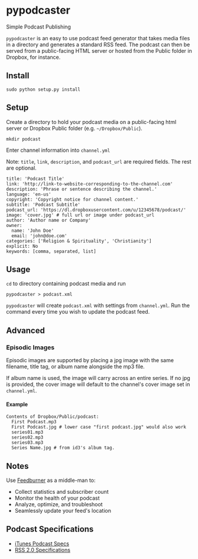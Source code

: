 # pypodcaster

Simple Podcast Publishing

`pypodcaster` is an easy to use podcast feed generator that takes media files in a directory and generates a standard RSS feed. The podcast can then be served from a public-facing HTML server or hosted from the Public folder in Dropbox, for instance.

## Install

    sudo python setup.py install

## Setup

Create a directory to hold your podcast media on a public-facing html server or Dropbox Public folder (e.g. `~/Dropbox/Public`).

    mkdir podcast

Enter channel information into `channel.yml`

Note: `title`, `link`, `description`, and `podcast_url` are required fields. The rest are optional.

```
title: 'Podcast Title'
link: 'http://link-to-website-corresponding-to-the-channel.com'
description: 'Phrase or sentence describing the channel.'
language: 'en-us'
copyright: 'Copyright notice for channel content.'
subtitle: 'Podcast Subtitle'
podcast_url: 'https://dl.dropboxusercontent.com/u/12345678/podcast/'
image: 'cover.jpg' # full url or image under podcast_url
author: 'Author name or Company'
owner:
  name: 'John Doe'
  email: 'john@doe.com'
categories: ['Religion & Spirituality', 'Christianity']
explicit: No
keywords: [comma, separated, list]
```

## Usage

`cd` to directory containing podcast media and run

    pypodcaster > podcast.xml

`pypodcaster` will create `podcast.xml` with settings from `channel.yml`. Run the command every time you wish to update the podcast feed.

## Advanced

### Episodic Images

Episodic images are supported by placing a jpg image with the same filename, title tag, or album name alongside the mp3 file.

If album name is used, the image will carry across an entire series. If no jpg is provided, the cover image will default to the channel's cover image set in `channel.yml`.

#### Example

```
Contents of Dropbox/Public/podcast:
  First Podcast.mp3
  First Podcast.jpg # lower case "first podcast.jpg" would also work
  series01.mp3
  series02.mp3
  series03.mp3
  Series Name.jpg # from id3's album tag. 
```

## Notes

Use [Feedburner](http://feedburner.com) as a middle-man to:

- Collect statistics and subscriber count
- Monitor the health of your podcast
- Analyze, optimize, and troubleshoot
- Seamlessly update your feed's location

## Podcast Specifications

- [iTunes Podcast Specs](http://www.apple.com/itunes/podcasts/specs.html)
- [RSS 2.0 Specifications](https://validator.w3.org/feed/docs/rss2.html)